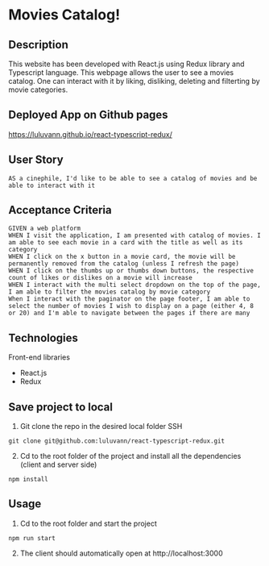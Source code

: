 # Movies Catalog!

## Description
This website has been developed with React.js using Redux library and Typescript language.
This webpage allows the user to see a movies catalog. One can interact with it by liking, disliking, deleting and filterting by movie categories.

## Deployed App on Github pages
https://luluvann.github.io/react-typescript-redux/

## User Story
````
AS a cinephile, I'd like to be able to see a catalog of movies and be able to interact with it

````

## Acceptance Criteria
```
GIVEN a web platform
WHEN I visit the application, I am presented with catalog of movies. I am able to see each movie in a card with the title as well as its category
WHEN I click on the x button in a movie card, the movie will be permanently removed from the catalog (unless I refresh the page)
WHEN I click on the thumbs up or thumbs down buttons, the respective count of likes or dislikes on a movie will increase
WHEN I interact with the multi select dropdown on the top of the page, I am able to filter the movies catalog by movie category
When I interact with the paginator on the page footer, I am able to select the number of movies I wish to display on a page (either 4, 8 or 20) and I'm able to navigate between the pages if there are many
```

## Technologies
Front-end libraries
- React.js
- Redux


## Save project to local
1. Git clone the repo in the desired local folder SSH
````
git clone git@github.com:luluvann/react-typescript-redux.git
````
2. Cd to the root folder of the project and install all the dependencies (client and server side)
````
npm install
````

## Usage
1. Cd to the root folder and start the project
````
npm run start
````
2. The client should automatically open at http://localhost:3000